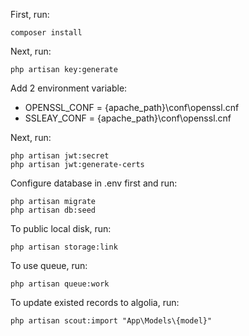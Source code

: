 First, run:
```
composer install
```

Next, run:
```
php artisan key:generate
```
Add 2 environment variable:
- OPENSSL_CONF = {apache_path}\conf\openssl.cnf
- SSLEAY_CONF = {apache_path}\conf\openssl.cnf

Next, run:
```
php artisan jwt:secret
php artisan jwt:generate-certs
```

Configure database in .env first and run:
```
php artisan migrate
php artisan db:seed
```
To public local disk, run:
```
php artisan storage:link
```

To use queue, run:
```
php artisan queue:work
```

To update existed records to algolia, run:
```
php artisan scout:import "App\Models\{model}"
```
